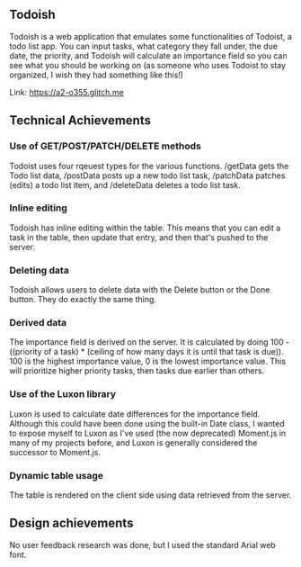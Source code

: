 ## Todoish
Todoish is a web application that emulates some functionalities of Todoist, a todo list app. You can input tasks, what category they fall under, the due date, the priority, and Todoish will calculate an importance field so you can see what you should be working on (as someone who uses Todoist to stay organized, I wish they had something like this!)

Link: https://a2-o355.glitch.me

## Technical Achievements

### Use of GET/POST/PATCH/DELETE methods
Todoist uses four rqeuest types for the various functions. /getData gets the Todo list data, /postData posts up a new todo list task, /patchData patches (edits) a todo list item, and /deleteData deletes a todo list task.

### Inline editing
Todoish has inline editing within the table. This means that you can edit a task in the table, then update that entry, and then that's pushed to the server.

### Deleting data
Todoish allows users to delete data with the Delete button or the Done button. They do exactly the same thing.

### Derived data
The importance field is derived on the server. It is calculated by doing 100 - ((priority of a task) * (ceiling of how many days it is until that task is due)). 100 is the highest importance value, 0 is the lowest importance value. This will prioritize higher priority tasks, then tasks due earlier than others.

### Use of the Luxon library
Luxon is used to calculate date differences for the importance field. Although this could have been done using the built-in Date class, I wanted to expose myself to Luxon as I've used (the now deprecated) Moment.js in many of my projects before, and Luxon is generally considered the successor to Moment.js.

### Dynamic table usage
The table is rendered on the client side using data retrieved from the server. 

## Design achievements
No user feedback research was done, but I used the standard Arial web font.